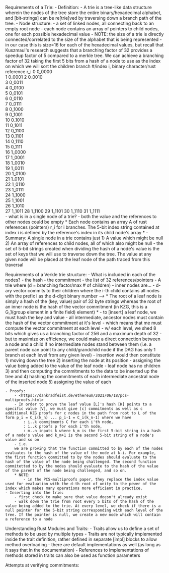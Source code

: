 Requirements of a Trie:
    - Definition:
        - A trie is a tree-like data structure wherein the nodes of the tree store the entire binary/hexadecimal alphabet, and [bit-strings] can be re[trie]ved by traversing down a branch path of the tree.
    - Node structure:
        - a set of linked nodes, all connecting back to an empty root node
            -  each node contains an array of pointers to child nodes, one for each possible hexadecimal value
        - NOTE: the size of a trie is directly connected/correlated to the size of the 
        alphabet that is being represented
            - in our case this is size=16 for each of the hexadecimal values, but recall that Kuszmaul's research suggests that a branching factor of 32 provides a speedup factor of 5 compared to a merkle tree. We can achieve a branching factor of 32 taking the first 5 bits from a hash of a node to use as the index
            on which we will sort the children
            branch #/index i, binary character/rust reference r_i
                    0  0_0000  
                    1  0_0001 
                    2  0_0010  
                    3  0_0011  
                    4  0_0100  
                    5  0_0101  
                    6  0_0110  
                    7  0_0111  
                    8  0_1000  
                    9  0_1001  
                    10 0_1010  
                    11 0_1011    
                    12 0_1100  
                    13 0_1101  
                    14 0_1110   
                    15 0_1111  
                    16 1_0000  
                    17 1_0001  
                    18 1_0010  
                    19 1_0011  
                    20 1_0100  
                    21 1_0101  
                    22 1_0110  
                    23 1_0111  
                    24 1_1000  
                    25 1_1001  
                    26 1_1010  
                    27 1_1011
                    28 1_1100
                    29 1_1101
                    30 1_1110
                    31 1_1111   
        - what is in a single node of a trie?
            - both the value and the references to other nodes could be empty
            * Each node contains an array A of rust references (pointers) r_i for i branches. The 5-bit index string contained at index i is defined by the reference's index in its child node's array *
            - Summary: A single node in a trie contains just
                1) A value which might be null
                2) An array of references to child nodes, all of which also might be null
        - the set of 5-bit strings created when dividing the hash of a node's value is the set of keys that we will use to traverse down the tree. The value at any given node will be placed at the leaf node of the path traced from this traversal

Requirements of a Verkle trie structure:
    - What is included in each of the nodes?
        - the hash
        - the commitment
        - the list of 32 references/pointers
    - A trie where (d = branching factor/max # of children)
        - inner nodes are...
            - d-ary vector commits to their children where the i-th child
            contains all nodes with the prefix i as the d-digit binary number
 -->        * The root of a leaf node is simply a hash of the (key, value) pair of 32 byte
            strings whereas the root of an inner node is the hash of the vector commitment 
            (in KZG, this is a G_1(group element in a finite field) element) *
                - to [insert] a leaf node, we must hash the key and value
                - all intermediate, ancestor nodes must contain the hash of the vector commitment at it's level
                    - which means that me must compute the vector commitment at each level 
                - w/ each level, we shed 8 bits which gives us a branching factor of 256 and a maximum depth of 32
                    - but to maximize on efficiency, we could make a direct connection between a node and a child if no intermediate nodes stand between them (i.e. a parent node can point to any child/grandchild node if the DAG has only 1 branch at each level from any given level)
        - insertion would then constitute 
            1) moving down the tree 
            2) inserting the node at its position
                - assigning the value being added to the value of the leaf node
                - leaf node has no children
            3) and then computing the commitments to the data to be inserted up the tree and 
            4) hashing the commitments of each intermediate ancestral node of the inserted node
            5) assigning the value of each 

    - Proofs:
        - <https://dankradfeist.de/ethereum/2021/06/18/pcs-multiproofs.html>
        - In order to prove the leaf value [L]'s hash [K] points to a specific value [V], we must give [c] commitments as well as c additional KZG proofs for c nodes in the path from root to L of the form p_i = C_i(k_n) ... p_i-1 = C_i(k_n-1) where we have
            : i..k commitments C for each i'th node,
            : i..k proofs p for each i'th node,
            : m..n inputs k where k_m is the first 5-bit string in a hash of a node's value and k_m+1 is the second 5-bit string of a node's value and so on
        - i.e. 
        we are proving that the function committed to by each of the nodes evaluates to the hash of the value of the node at k-i. For example, the first function committed to by the nodes should evaluate to the hash of the value of the node being challenged. The second function commitetted to by the nodes should evaluate to the hash of the value of the parent of the node being challenged, and so on.
        * NOTE: 
            - in the PCS-multiproofs paper, they replace the index value used for evaluation with the d-th root of unity to the power of the index which makes many operations more efficient in practice.
    - Inserting into the trie:
        - first check to make sure that value doesn't already exist
        - walk down the trie from root every 5 bits of the hash of the value being added to the trie. At every level, we check if there is a null pointer for the 5-bit string corresponding with each level of the tree. If the pointer is null, we create a new node which will contain a reference to a node
        

Understanding Rust Modules and Traits:
    - Traits allow us to define a set of methods to be used by multiple types
        - Traits are not typically implemented inside the trait definition, rather defined
        in separate [impl] blocks to allow method overloading
        - there are default implementations as well (as long as it says that in the documentation)
    - References to implementations of methods stored in traits can also be used as function parameters 

        
Attempts at verifying commitments:
 <!-- pub fn compute_commitment(&mut self, committer_key: &<KZG10 as PolynomialCommitment<Fr, Poly>>::CommitterKey) -> <KZG10 as PolynomialCommitment<Fr, Poly>>::Commitment {
        // If the commitment is already computed and stored, return it.
        if let Some(commitment) = &self.commitment {
            return commitment.clone();
        }

        // If the node is a leaf (no children), compute the commitment based on its value.
        if self.children.is_empty() {
            let value_as_bytes = self.value.as_ref().unwrap_or(&Vec::new()).clone();
            let value_hash = hash(&value_as_bytes);
            let fr_value = Fr::from_le_bytes_mod_order(&value_hash);
            let polynomial = Poly::from_coefficients_vec(vec![fr_value]);
            let (commitments, _) = KZG10::commit(committer_key, &[LabeledPolynomial::new("label".into(), polynomial, None, None)], None).unwrap();
            self.commitment = Some(commitments[0].commitment().clone());
            return self.commitment.as_ref().unwrap().clone();
        }

        // If the node has children, compute the commitment based on its children's commitments.
        let child_commitments: Vec<_> = self.children.iter_mut().map(|child| child.compute_commitment(committer_key)).collect();
        let concatenated_bytes: Vec<u8> = child_commitments.iter().flat_map(|commitment| {
            let mut bytes = Vec::new();
            commitment.write(&mut bytes).unwrap();
            bytes
        }).collect();

        let combined_hash = hash(&concatenated_bytes);

        let fr_value = Fr::from_le_bytes_mod_order(&combined_hash);
        let polynomial = Poly::from_coefficients_vec(vec![fr_value]);
        let (commitments, _) = KZG10::commit(committer_key, &[LabeledPolynomial::new("label".into(), polynomial, None, None)], None).unwrap();
        self.commitment = Some(commitments[0].commitment().clone());
        self.commitment.as_ref().unwrap().clone()
    }

    // Helper function to combine commitments in a consistent manner
    fn combine_commitments(
        current: &<KZG10 as PolynomialCommitment<Fr, Poly>>::Commitment,
        sibling: &<KZG10 as PolynomialCommitment<Fr, Poly>>::Commitment,
        is_left: bool
    ) -> Vec<u8> {
        let mut concatenated_bytes = Vec::new();
        if is_left {
            sibling.write(&mut concatenated_bytes).unwrap();
            current.write(&mut concatenated_bytes).unwrap();
        } else {
            current.write(&mut concatenated_bytes).unwrap();
            sibling.write(&mut concatenated_bytes).unwrap();
        }
        concatenated_bytes
    }

    pub fn verify_commitment(
        &self,
        commitment: &<KZG10 as PolynomialCommitment<Fr, Poly>>::Commitment,
        key: Vec<u8>,
        value: Vec<u8>,
        siblings: &Vec<(<KZG10 as PolynomialCommitment<Fr, Poly>>::Commitment, bool)>,
        committer_key: &<KZG10 as PolynomialCommitment<Fr, Poly>>::CommitterKey,
    ) -> bool {
        // Compute the commitment of the key-value pair
        let value_hash = hash(&value);
        let fr_value = Fr::from_le_bytes_mod_order(&value_hash);
        let polynomial = Poly::from_coefficients_vec(vec![fr_value]);
        let (commitments, _) = KZG10::commit(committer_key, &[LabeledPolynomial::new("label".into(), polynomial, None, None)], None).unwrap();
        let mut current_commitment = commitments[0].commitment().clone();

        // Reconstruct the path to the root using the siblings
        for (sibling, is_left) in siblings.iter().rev() {
            let concatenated_bytes = Self::combine_commitments(&current_commitment, sibling, *is_left);
            let combined_hash = hash(&concatenated_bytes);
            let fr_combined = Fr::from_le_bytes_mod_order(&combined_hash);
            let polynomial_combined = Poly::from_coefficients_vec(vec![fr_combined]);
            let (combined_commitments, _) = KZG10::commit(committer_key, &[LabeledPolynomial::new("label".into(), polynomial_combined, None, None)], None).unwrap();
            current_commitment = combined_commitments[0].commitment().clone();
        }
        current_commitment == *commitment
    }

    pub fn proof_generation(&mut self, key: Vec<u8>, committer_key: &<KZG10 as PolynomialCommitment<Fr, Poly>>::CommitterKey) -> Option<Vec<(<KZG10 as PolynomialCommitment<Fr, Poly>>::Commitment, bool)>> {
        let mut current_node: &mut Node = self;
        let mut path: Vec<(<MarlinKZG10<Bls12<ark_bls12_381::Parameters>, DensePolynomial<<Bls12<ark_bls12_381::Parameters> as PairingEngine>::Fr>> as PolynomialCommitment<<Bls12<ark_bls12_381::Parameters> as PairingEngine>::Fr, DensePolynomial<<Bls12<ark_bls12_381::Parameters> as PairingEngine>::Fr>>>::Commitment, bool)> = vec![];

        // Traverse the tree to find the leaf node for the given key
        let mut partial_key = key.clone();
        while !partial_key.is_empty() {
            let prefix = partial_key.remove(0);
            let hashed_prefix = hash(&vec![prefix]);
            let position = current_node.children.binary_search_by(|child| child.key.cmp(&hashed_prefix));

            match position {
                Ok(index) => {
                    // If the node exists, record the siblings and move deeper
                    for (i, sibling) in current_node.children.iter_mut().enumerate() {
                        if i != index {
                            let sibling_commitment = sibling.compute_commitment(committer_key);
                            path.push((sibling_commitment.clone(), i < index)); // Include position information
                        }
                    }

                    current_node = &mut current_node.children[index];
                }
                Err(_) => return None, // Return None if the key doesn't exist
            }
        }
        Some(path)
    } -->
<!-- 
in impl verkle tree
    pub fn compute_commitment(&mut self) -> <KZG10 as PolynomialCommitment<Fr, Poly>>::Commitment {
        self.root.compute_commitment(&self.params.1)
    }

    pub fn verify(
        &self,
        commitment: &<KZG10 as PolynomialCommitment<Fr, Poly>>::Commitment,
        key: Vec<u8>,
        value: Vec<u8>,
        siblings: &Vec<(<KZG10 as PolynomialCommitment<Fr, Poly>>::Commitment, bool)>,
    ) -> bool {
        let committer_key = &self.params.1; // use the committer key stored in params
        self.root.verify_commitment(commitment, key, value, siblings, committer_key)
    }

    pub fn proof_generation(&mut self, key: Vec<u8>) -> Option<Vec<(<KZG10 as PolynomialCommitment<Fr, Poly>>::Commitment, bool)>> {
        self.root.proof_generation(key, &self.params.1)
    } -->